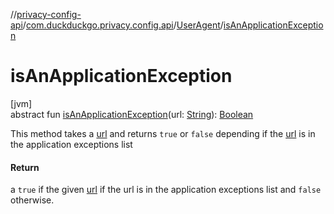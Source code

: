 //[privacy-config-api](../../../index.md)/[com.duckduckgo.privacy.config.api](../index.md)/[UserAgent](index.md)/[isAnApplicationException](is-an-application-exception.md)

# isAnApplicationException

[jvm]\
abstract fun [isAnApplicationException](is-an-application-exception.md)(url: [String](https://kotlinlang.org/api/latest/jvm/stdlib/kotlin/-string/index.html)): [Boolean](https://kotlinlang.org/api/latest/jvm/stdlib/kotlin/-boolean/index.html)

This method takes a [url](is-an-application-exception.md) and returns `true` or `false` depending if the [url](is-an-application-exception.md) is in the application exceptions list

#### Return

a `true` if the given [url](is-an-application-exception.md) if the url is in the application exceptions list and `false` otherwise.
